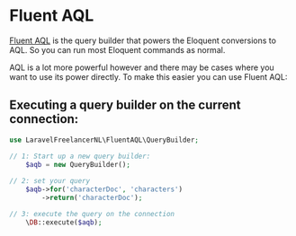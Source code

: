 # Fluent AQL

[Fluent AQL](https://github.com/LaravelFreelancerNL/fluentaql) is the query builder that powers the Eloquent conversions to AQL. So you can run most Eloquent commands
as normal.

AQL is a lot more powerful however and there may be cases where you want to use its power directly. To make this easier
you can use Fluent AQL:

## Executing a query builder on the current connection:
```php
use LaravelFreelancerNL\FluentAQL\QueryBuilder;

// 1: Start up a new query builder:
    $aqb = new QueryBuilder();
    
// 2: set your query
    $aqb->for('characterDoc', 'characters')
        ->return('characterDoc');

// 3: execute the query on the connection
    \DB::execute($aqb);
```